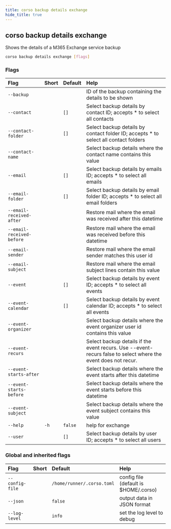 ```yaml
---
title: corso backup details exchange
hide_title: true
---
```

## corso backup details exchange

Shows the details of a M365 Exchange service backup

```bash
corso backup details exchange [flags]
```

### Flags

|Flag|Short|Default|Help
|:----|:-----|:-------|:----
|`--backup`|||ID of the backup containing the details to be shown
|`--contact`||`[]`|Select backup details by contact ID; accepts * to select all contacts
|`--contact-folder`||`[]`|Select backup details by contact folder ID; accepts * to select all contact folders
|`--contact-name`|||Select backup details where the contact name contains this value
|`--email`||`[]`|Select backup details by emails ID; accepts * to select all emails
|`--email-folder`||`[]`|Select backup details by email folder ID; accepts * to select all email folders
|`--email-received-after`|||Restore mail where the email was received after this datetime
|`--email-received-before`|||Restore mail where the email was received before this datetime
|`--email-sender`|||Restore mail where the email sender matches this user id
|`--email-subject`|||Restore mail where the email subject lines contain this value
|`--event`||`[]`|Select backup details by event ID; accepts * to select all events
|`--event-calendar`||`[]`|Select backup details by event calendar ID; accepts * to select all events
|`--event-organizer`|||Select backup details where the event organizer user id contains this value
|`--event-recurs`|||Select backup details if the event recurs.  Use --event-recurs false to select where the event does not recur.
|`--event-starts-after`|||Select backup details where the event starts after this datetime
|`--event-starts-before`|||Select backup details where the event starts before this datetime
|`--event-subject`|||Select backup details where the event subject contains this value
|`--help`|`-h`|`false`|help for exchange
|`--user`||`[]`|Select backup details by user ID; accepts * to select all users

### Global and inherited flags

|Flag|Short|Default|Help
|:----|:-----|:-------|:----
|`--config-file`||`/home/runner/.corso.toml`|config file (default is $HOME/.corso)
|`--json`||`false`|output data in JSON format
|`--log-level`||`info`|set the log level to debug|info|warn|error
